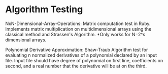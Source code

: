 Algorithm Testing
================================

NxN-Dimensional-Array-Operations:
Matrix computation test in Ruby.
Implements matrix multiplication on multidimensional arrays using the classical method and Strassen's Algorithm.
*Only works for N=2^s dimensional arrays.

Polynomial Derivative Approximation:
Shaw-Traub Algorithm test for evaluating n normalized derivatives of a polynomial declared by an input file.
Input file should have degree of polynomial on first line, coefficients on second, and a real number that the derivative will be at on the third. 
